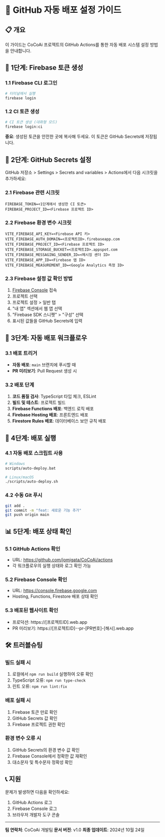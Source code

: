 # 🚀 GitHub 자동 배포 설정 가이드

## 📋 개요

이 가이드는 CoCoAi 프로젝트의 GitHub Actions를 통한 자동 배포 시스템 설정 방법을 안내합니다.

## 🔧 1단계: Firebase 토큰 생성

### 1.1 Firebase CLI 로그인
```bash
# 터미널에서 실행
firebase login
```

### 1.2 CI 토큰 생성
```bash
# CI 토큰 생성 (대화형 모드)
firebase login:ci
```

**중요**: 생성된 토큰을 안전한 곳에 복사해 두세요. 이 토큰은 GitHub Secrets에 저장됩니다.

## 🔐 2단계: GitHub Secrets 설정

GitHub 저장소 > Settings > Secrets and variables > Actions에서 다음 시크릿을 추가하세요:

### 2.1 Firebase 관련 시크릿
```
FIREBASE_TOKEN=<1단계에서 생성한 CI 토큰>
FIREBASE_PROJECT_ID=<Firebase 프로젝트 ID>
```

### 2.2 Firebase 환경 변수 시크릿
```
VITE_FIREBASE_API_KEY=<Firebase API 키>
VITE_FIREBASE_AUTH_DOMAIN=<프로젝트ID>.firebaseapp.com
VITE_FIREBASE_PROJECT_ID=<Firebase 프로젝트 ID>
VITE_FIREBASE_STORAGE_BUCKET=<프로젝트ID>.appspot.com
VITE_FIREBASE_MESSAGING_SENDER_ID=<메시징 센더 ID>
VITE_FIREBASE_APP_ID=<Firebase 앱 ID>
VITE_FIREBASE_MEASUREMENT_ID=<Google Analytics 측정 ID>
```

### 2.3 Firebase 설정 값 확인 방법
1. [Firebase Console](https://console.firebase.google.com) 접속
2. 프로젝트 선택
3. 프로젝트 설정 > 일반 탭
4. "내 앱" 섹션에서 웹 앱 선택
5. "Firebase SDK 스니펫" > "구성" 선택
6. 표시된 값들을 GitHub Secrets에 입력

## 🔄 3단계: 자동 배포 워크플로우

### 3.1 배포 트리거
- **자동 배포**: `main` 브랜치에 푸시할 때
- **PR 미리보기**: Pull Request 생성 시

### 3.2 배포 단계
1. **코드 품질 검사**: TypeScript 타입 체크, ESLint
2. **빌드 및 테스트**: 프로젝트 빌드
3. **Firebase Functions 배포**: 백엔드 로직 배포
4. **Firebase Hosting 배포**: 프론트엔드 배포
5. **Firestore Rules 배포**: 데이터베이스 보안 규칙 배포

## 🚀 4단계: 배포 실행

### 4.1 자동 배포 스크립트 사용
```bash
# Windows
scripts/auto-deploy.bat

# Linux/macOS
./scripts/auto-deploy.sh
```

### 4.2 수동 Git 푸시
```bash
git add .
git commit -m "feat: 새로운 기능 추가"
git push origin main
```

## 📊 5단계: 배포 상태 확인

### 5.1 GitHub Actions 확인
- URL: https://github.com/jomigata/CoCoAi/actions
- 각 워크플로우의 실행 상태와 로그 확인 가능

### 5.2 Firebase Console 확인
- URL: https://console.firebase.google.com
- Hosting, Functions, Firestore 배포 상태 확인

### 5.3 배포된 웹사이트 확인
- 프로덕션: https://[프로젝트ID].web.app
- PR 미리보기: https://[프로젝트ID]--pr-[PR번호]-[해시].web.app

## 🛠️ 트러블슈팅

### 빌드 실패 시
1. 로컬에서 `npm run build` 실행하여 오류 확인
2. TypeScript 오류: `npm run type-check`
3. 린트 오류: `npm run lint:fix`

### 배포 실패 시
1. Firebase 토큰 만료 확인
2. GitHub Secrets 값 확인
3. Firebase 프로젝트 권한 확인

### 환경 변수 오류 시
1. GitHub Secrets의 환경 변수 값 확인
2. Firebase Console에서 정확한 값 재확인
3. 대소문자 및 특수문자 정확성 확인

## 📞 지원

문제가 발생하면 다음을 확인하세요:
1. GitHub Actions 로그
2. Firebase Console 로그
3. 브라우저 개발자 도구 콘솔

---

**팀 연락처**: CoCoAi 개발팀
**문서 버전**: v1.0
**최종 업데이트**: 2024년 10월 24일
